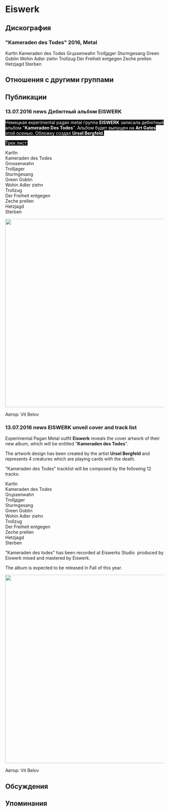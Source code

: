 # Eiswerk



## Дискография

### "Kameraden des Todes" 2016, Metal

Kartln
Kameraden des Todes
Grцssenwahn
Trolljдger
Sturmgesang
Green Goblin
Wohin Adler ziehn
Trollzug
Der Freiheit entgegen
Zeche prellen
Hetzjagd
Sterben


## Отношения с другими группами


## Публикации

### 13.07.2016 news Дебютный альбом EISWERK

<p><font color="#ffffff" style="background-color: rgb(0, 0, 0);">Немецкая experimental pagan metal группа <strong>EISWERK</strong> записала дебютный альбом "<strong>Kameraden Des Todes</strong>". Альбом будет выпущен на <strong>Art Gates</strong> этой осенью. Обложку создал <strong>Ursel Bergfeld</strong>.</font></p><p><font color="#ffffff" style="background-color: rgb(0, 0, 0);">Трек лист:</font></p><p>Kartln<br>Kameraden des Todes<br>Grossenwahn<br>Trolljager<br>Sturmgesang<br>Green Goblin<br>Wohin Adler ziehn<br>Trollzug<br>Der Freiheit entgegen<br>Zeche prellen<br>Hetzjagd<br>Sterben</p><p><center><img width="600" height="597" src="/images/news_rus/2016.07/29590.jpg" border="0"><p></p></center>
Автор: Vit Belov

### 13.07.2016 news EISWERK unveil cover and track list

<p>Experimental Pagan Metal outfit <strong>Eiswerk </strong>reveals the cover artwork of their new album, which will be entitled "<strong>Kameraden des Todes</strong>".</p><p>The artwork design has been created by the artist <strong>Ursel Bergfeld</strong> and represents 4 creatures which are playing cards with the death.</p><p>"Kameraden des Todes" tracklist will be composed by the following 12 tracks:</p><p>Kartln<br>Kameraden des Todes<br>Grцssenwahn<br>Trolljдger<br>Sturmgesang<br>Green Goblin<br>Wohin Adler ziehn<br>Trollzug<br>Der Freiheit entgegen<br>Zeche prellen<br>Hetzjagd<br>Sterben</p><p>"Kameraden des todes" has been recorded at Eiswerks Studio&nbsp; produced by Eiswerk mixed and mastered by Eiswerk.</p><p>The album is expected to be released in Fall of this year.</p><p><center><img width="600" height="597" src="/images/news_rus/2016.07/29590.jpg" border="0"><p></p></center>
Автор: Vit Belov


## Обсуждения


## Упоминания

